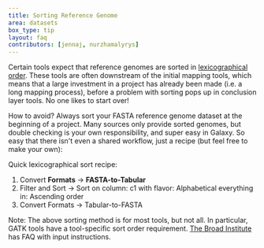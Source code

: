 ```yaml
---
title: Sorting Reference Genome
area: datasets  
box_type: tip        
layout: faq        
contributors: [jennaj, nurzhamalyrys] 
---
```


Certain tools expect that reference genomes are sorted in [lexicographical order](https://en.wikipedia.org/wiki/Lexicographic_order). These tools are often downstream of the initial mapping tools, which means that a large investment in a project has already been made (i.e. a long mapping process), before a problem with sorting pops up in conclusion layer tools. No one likes to start over!

How to avoid? Always sort your FASTA reference genome dataset at the beginning of a project. Many sources only provide sorted genomes, but double checking is your own responsibility, and super easy in Galaxy. So easy that there isn't even a shared workflow, just a recipe (but feel free to make your own):

Quick lexicographical sort recipe:
1. Convert **Formats** -> **FASTA-to-Tabular**
2. Filter and Sort -> Sort
       on column: c1 
       with flavor: Alphabetical
       everything in: Ascending order
3. Convert Formats -> Tabular-to-FASTA

Note: The above sorting method is for most tools, but not all. In particular, GATK tools have a tool-specific sort order requirement. [The Broad Institute](https://www.broadinstitute.org/) has FAQ with input instructions. 
